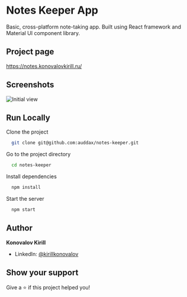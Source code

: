 # Notes Keeper App

Basic, cross-platform note-taking app. Built using React framework and Material UI component library.

## Project page

https://notes.konovalovkirill.ru/

## Screenshots

![Initial view](https://user-images.githubusercontent.com/9900821/172001053-3e21a04a-0386-4378-8975-3f1fda2434a5.png)

## Run Locally

Clone the project

```bash
  git clone git@github.com:auddax/notes-keeper.git
```

Go to the project directory

```bash
  cd notes-keeper
```

Install dependencies

```bash
  npm install
```

Start the server

```bash
  npm start
```

## Author

**Konovalov Kirill**

* LinkedIn: [@kirillkonovalov](https://linkedin.com/in/kirillkonovalov)

## Show your support

Give a ⭐️ if this project helped you!